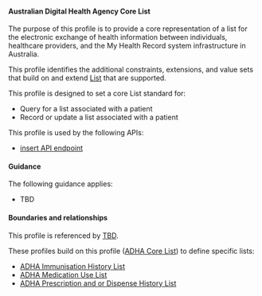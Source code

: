 #### Australian Digital Health Agency Core List
The purpose of this profile is to provide a core representation of a list for the electronic exchange of health information between individuals, healthcare providers, and the My Health Record system infrastructure in Australia.

This profile identifies the additional constraints, extensions, and value sets that build on and extend [List](http://hl7.org/fhir/R4/list.html) that are supported. 

This profile is designed to set a core List standard for:
* Query for a list associated with a patient
* Record or update a list associated with a patient

This profile is used by the following APIs:
* [insert API endpoint](StructureDefinition-TBD-1.html)


#### Guidance
The following guidance applies:
* TBD


#### Boundaries and relationships
This profile is referenced by 
[TBD](StructureDefinition-TBD-1.html).

These profiles build on this profile ([ADHA Core List](StructureDefinition-dh-list-core-1.html)) to define specific lists:
* [ADHA Immunisation History List](StructureDefinition-dh-list-immunization-1.html)
* [ADHA Medication Use List](StructureDefinition-dh-list-medication-use-1.html) 
* [ADHA Prescription and or Dispense History List](StructureDefinition-dh-list-medication-use-1.html)


